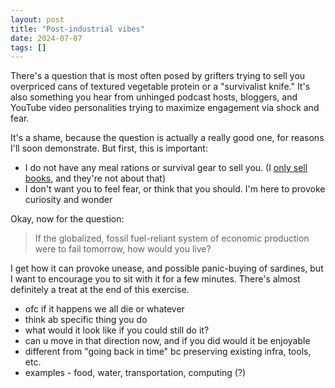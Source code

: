 ```yaml
---
layout: post
title: "Post-industrial vibes"
date: 2024-07-07
tags: []
---
```


There's a question that is most often posed by grifters trying to sell you overpriced cans of textured vegetable protein or a "survivalist knife." It's also something you hear from unhinged podcast hosts, bloggers, and YouTube video personalities trying to maximize engagement via shock and fear.

It's a shame, because the question is actually a really good one, for reasons I'll soon demonstrate. But first, this is important:

- I do not have any meal rations or survival gear to sell you. (I [only sell books](/i-only-sell-books), and they're not about that)
- I don't want you to feel fear, or think that you should. I'm here to provoke curiosity and wonder

Okay, now for the question:

> If the globalized, fossil fuel-reliant system of economic production were to fail tomorrow, how would you live?

I get how it can provoke unease, and possible panic-buying of sardines, but I want to encourage you to sit with it for a few minutes. There's almost definitely a treat at the end of this exercise.

- ofc if it happens we all die or whatever
- think ab specific thing you do
- what would it look like if you could still do it?
- can u move in that direction now, and if you did would it be enjoyable
- different from "going back in time" bc preserving existing infra, tools, etc.
- examples - food, water, transportation, computing (?)
